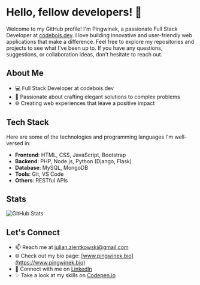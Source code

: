 # Hello, fellow developers! 👋

Welcome to my GitHub profile! I'm Pingwinek, a passionate Full Stack Developer at [codebois.dev](https://www.codebois.dev). I love building innovative and user-friendly web applications that make a difference. Feel free to explore my repositories and projects to see what I've been up to. If you have any questions, suggestions, or collaboration ideas, don't hesitate to reach out.

## About Me

- 💻 Full Stack Developer at codebois.dev
- 🚀 Passionate about crafting elegant solutions to complex problems
- 🌐 Creating web experiences that leave a positive impact

## Tech Stack

Here are some of the technologies and programming languages I'm well-versed in:

- **Frontend**: HTML, CSS, JavaScript, Bootstrap
- **Backend**: PHP, Node.js, Python (Django, Flask)
- **Database**: MySQL, MongoDB
- **Tools**: Git, VS Code
- **Others**: RESTful APIs


## Stats

![GitHub Stats](https://github-readme-stats.vercel.app/api?username=pingwiniu&show_icons=true&count_private=true)


## Let's Connect

- 📫 Reach me at [julian.zientkowski@gmail.com](mailto:julian.zientkowski@gmail.com)
- 🌐 Check out my bio page: [www.pingwinek.bio](https://www.pingwinek.bio)
- 💼 Connect with me on [LinkedIn](https://www.linkedin.com/in/julian-zientkowski/)
- ✨ Take a look at my skills on [Codepen.io](https://codepen.io/pingwinek_spk)
